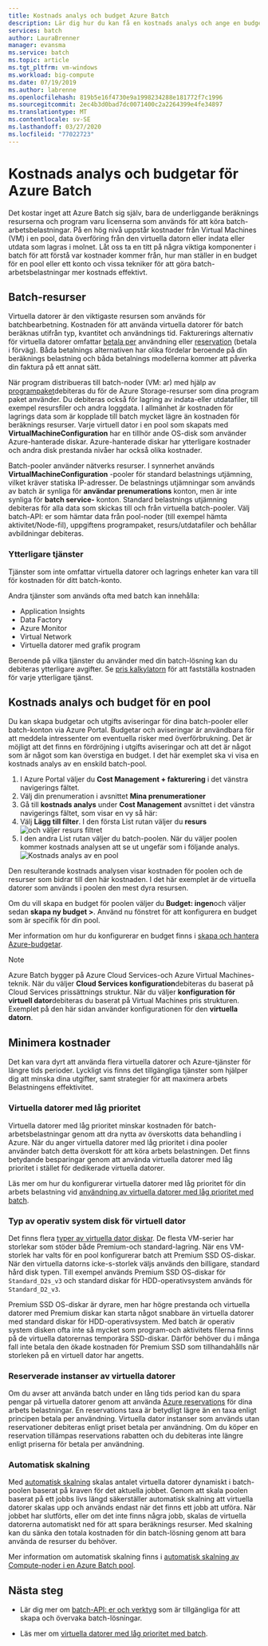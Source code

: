 ```yaml
---
title: Kostnads analys och budget Azure Batch
description: Lär dig hur du kan få en kostnads analys och ange en budget för de underliggande beräknings resurserna och program varu licenser som används för att köra batch-arbetsbelastningar.
services: batch
author: LauraBrenner
manager: evansma
ms.service: batch
ms.topic: article
ms.tgt_pltfrm: vm-windows
ms.workload: big-compute
ms.date: 07/19/2019
ms.author: labrenne
ms.openlocfilehash: 819b5e16f4730e9a1998234288e181772f7c1996
ms.sourcegitcommit: 2ec4b3d0bad7dc0071400c2a2264399e4fe34897
ms.translationtype: MT
ms.contentlocale: sv-SE
ms.lasthandoff: 03/27/2020
ms.locfileid: "77022723"
---
```

# <a name="cost-analysis-and-budgets-for-azure-batch"></a>Kostnads analys och budgetar för Azure Batch

Det kostar inget att Azure Batch sig själv, bara de underliggande beräknings resurserna och program varu licenserna som används för att köra batch-arbetsbelastningar. På en hög nivå uppstår kostnader från Virtual Machines (VM) i en pool, data överföring från den virtuella datorn eller indata eller utdata som lagras i molnet. Låt oss ta en titt på några viktiga komponenter i batch för att förstå var kostnader kommer från, hur man ställer in en budget för en pool eller ett konto och vissa tekniker för att göra batch-arbetsbelastningar mer kostnads effektivt.

## <a name="batch-resources"></a>Batch-resurser

Virtuella datorer är den viktigaste resursen som används för batchbearbetning. Kostnaden för att använda virtuella datorer för batch beräknas utifrån typ, kvantitet och användnings tid. Fakturerings alternativ för virtuella datorer omfattar [betala per](https://azure.microsoft.com/offers/ms-azr-0003p/) användning eller [reservation](../cost-management-billing/reservations/save-compute-costs-reservations.md) (betala i förväg). Båda betalnings alternativen har olika fördelar beroende på din beräknings belastning och båda betalnings modellerna kommer att påverka din faktura på ett annat sätt.

När program distribueras till batch-noder (VM: ar) med hjälp av [programpaket](batch-application-packages.md)debiteras du för de Azure Storage-resurser som dina program paket använder. Du debiteras också för lagring av indata-eller utdatafiler, till exempel resursfiler och andra loggdata. I allmänhet är kostnaden för lagrings data som är kopplade till batch mycket lägre än kostnaden för beräknings resurser. Varje virtuell dator i en pool som skapats med **VirtualMachineConfiguration** har en tillhör ande OS-disk som använder Azure-hanterade diskar. Azure-hanterade diskar har ytterligare kostnader och andra disk prestanda nivåer har också olika kostnader.

Batch-pooler använder nätverks resurser. I synnerhet används **VirtualMachineConfiguration** -pooler för standard belastnings utjämning, vilket kräver statiska IP-adresser. De belastnings utjämningar som används av batch är synliga för **användar prenumerations** konton, men är inte synliga för **batch service-** konton. Standard belastnings utjämning debiteras för alla data som skickas till och från virtuella batch-pooler. Välj batch-API: er som hämtar data från pool-noder (till exempel hämta aktivitet/Node-fil), uppgiftens programpaket, resurs/utdatafiler och behållar avbildningar debiteras.

### <a name="additional-services"></a>Ytterligare tjänster

Tjänster som inte omfattar virtuella datorer och lagrings enheter kan vara till för kostnaden för ditt batch-konto.

Andra tjänster som används ofta med batch kan innehålla:

- Application Insights
- Data Factory
- Azure Monitor
- Virtual Network
- Virtuella datorer med grafik program

Beroende på vilka tjänster du använder med din batch-lösning kan du debiteras ytterligare avgifter. Se [pris kalkylatorn](https://azure.microsoft.com/pricing/calculator/) för att fastställa kostnaden för varje ytterligare tjänst.

## <a name="cost-analysis-and-budget-for-a-pool"></a>Kostnads analys och budget för en pool

Du kan skapa budgetar och utgifts aviseringar för dina batch-pooler eller batch-konton via Azure Portal. Budgetar och aviseringar är användbara för att meddela intressenter om eventuella risker med överförbrukning. Det är möjligt att det finns en fördröjning i utgifts aviseringar och att det är något som är något som kan överstiga en budget. I det här exemplet ska vi visa en kostnads analys av en enskild batch-pool.

1. I Azure Portal väljer du **Cost Management + fakturering** i det vänstra navigerings fältet.
1. Välj din prenumeration i avsnittet **Mina prenumerationer**
1. Gå till **kostnads analys** under **Cost Management** avsnittet i det vänstra navigerings fältet, som visar en vy så här:
1. Välj **Lägg till filter**. I den första List rutan väljer du **resurs** ![och väljer resurs filtret](./media/batch-budget/resource-filter.png)
1. I den andra List rutan väljer du batch-poolen. När du väljer poolen kommer kostnads analysen att se ut ungefär som i följande analys.
    ![Kostnads analys av en pool](./media/batch-budget/pool-cost-analysis.png)

Den resulterande kostnads analysen visar kostnaden för poolen och de resurser som bidrar till den här kostnaden. I det här exemplet är de virtuella datorer som används i poolen den mest dyra resursen.

Om du vill skapa en budget för poolen väljer du **Budget: ingen**och väljer sedan **skapa ny budget >**. Använd nu fönstret för att konfigurera en budget som är specifik för din pool.

Mer information om hur du konfigurerar en budget finns i [skapa och hantera Azure-budgetar](../cost-management-billing/costs/tutorial-acm-create-budgets.md).

> [!NOTE]
> Azure Batch bygger på Azure Cloud Services-och Azure Virtual Machines-teknik. När du väljer **Cloud Services konfiguration**debiteras du baserat på Cloud Services prissättnings struktur. När du väljer **konfiguration för virtuell dator**debiteras du baserat på Virtual Machines pris strukturen. Exemplet på den här sidan använder konfigurationen för den **virtuella datorn**.

## <a name="minimize-cost"></a>Minimera kostnader

Det kan vara dyrt att använda flera virtuella datorer och Azure-tjänster för längre tids perioder. Lyckligt vis finns det tillgängliga tjänster som hjälper dig att minska dina utgifter, samt strategier för att maximera arbets Belastningens effektivitet.

### <a name="low-priority-virtual-machines"></a>Virtuella datorer med låg prioritet

Virtuella datorer med låg prioritet minskar kostnaden för batch-arbetsbelastningar genom att dra nytta av överskotts data behandling i Azure. När du anger virtuella datorer med låg prioritet i dina pooler använder batch detta överskott för att köra arbets belastningen. Det finns betydande besparingar genom att använda virtuella datorer med låg prioritet i stället för dedikerade virtuella datorer.

Läs mer om hur du konfigurerar virtuella datorer med låg prioritet för din arbets belastning vid [användning av virtuella datorer med låg prioritet med batch](batch-low-pri-vms.md).

### <a name="virtual-machine-os-disk-type"></a>Typ av operativ system disk för virtuell dator

Det finns flera [typer av virtuella dator diskar](../virtual-machines/windows/disks-types.md). De flesta VM-serier har storlekar som stöder både Premium-och standard-lagring. När ens VM-storlek har valts för en pool konfigurerar batch att Premium SSD OS-diskar. När den virtuella datorns icke-s-storlek väljs används den billigare, standard hård disk typen. Till exempel används Premium SSD OS-diskar för `Standard_D2s_v3` och standard diskar för HDD-operativsystem används för `Standard_D2_v3`.

Premium SSD OS-diskar är dyrare, men har högre prestanda och virtuella datorer med Premium diskar kan starta något snabbare än virtuella datorer med standard diskar för HDD-operativsystem. Med batch är operativ system disken ofta inte så mycket som program-och aktivitets filerna finns på de virtuella datorernas temporära SSD-diskar. Därför behöver du i många fall inte betala den ökade kostnaden för Premium SSD som tillhandahålls när storleken på en virtuell dator har angetts.

### <a name="reserved-virtual-machine-instances"></a>Reserverade instanser av virtuella datorer

Om du avser att använda batch under en lång tids period kan du spara pengar på virtuella datorer genom att använda [Azure reservations](../cost-management-billing/reservations/save-compute-costs-reservations.md) för dina arbets belastningar. En reservations taxa är betydligt lägre än en taxa enligt principen betala per användning. Virtuella dator instanser som används utan reservationer debiteras enligt priset betala per användning. Om du köper en reservation tillämpas reservations rabatten och du debiteras inte längre enligt priserna för betala per användning.

### <a name="automatic-scaling"></a>Automatisk skalning

Med [automatisk skalning](batch-automatic-scaling.md) skalas antalet virtuella datorer dynamiskt i batch-poolen baserat på kraven för det aktuella jobbet. Genom att skala poolen baserat på ett jobbs livs längd säkerställer automatisk skalning att virtuella datorer skalas upp och används endast när det finns ett jobb att utföra. När jobbet har slutförts, eller om det inte finns några jobb, skalas de virtuella datorerna automatiskt ned för att spara beräknings resurser. Med skalning kan du sänka den totala kostnaden för din batch-lösning genom att bara använda de resurser du behöver.

Mer information om automatisk skalning finns i [automatisk skalning av Compute-noder i en Azure Batch pool](batch-automatic-scaling.md).

## <a name="next-steps"></a>Nästa steg

- Lär dig mer om [batch-API: er och verktyg](batch-apis-tools.md) som är tillgängliga för att skapa och övervaka batch-lösningar.  

- Läs mer om [virtuella datorer med låg prioritet med batch](batch-low-pri-vms.md).
